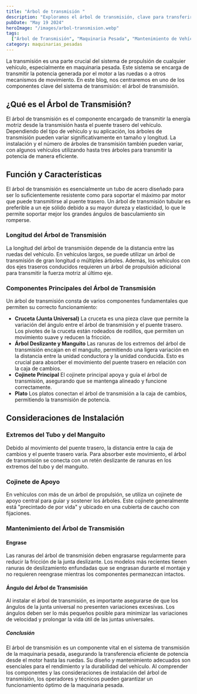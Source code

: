 ```yaml
---
title: "Árbol de transmisión "
description: "Exploramos el árbol de transmisión, clave para transferir potencia en vehículos, detallando su función, componentes, y mantenimiento en maquinaria pesada."
pubDate: "May 19 2024"
heroImage: "/images/arbol-transmision.webp"
tags:
  ["Árbol de Transmisión", "Maquinaria Pesada", "Mantenimiento de Vehículos"]
category: maquinarias_pesadas
---
```


La transmisión es una parte crucial del sistema de propulsión de cualquier vehículo, especialmente en maquinaria pesada. Este sistema se encarga de transmitir la potencia generada por el motor a las ruedas o a otros mecanismos de movimiento. En este blog, nos centraremos en uno de los componentes clave del sistema de transmisión: el árbol de transmisión.

## ¿Qué es el Árbol de Transmisión?

El árbol de transmisión es el componente encargado de transmitir la energía motriz desde la transmisión hasta el puente trasero del vehículo. Dependiendo del tipo de vehículo y su aplicación, los árboles de transmisión pueden variar significativamente en tamaño y longitud. La instalación y el número de árboles de transmisión también pueden variar, con algunos vehículos utilizando hasta tres árboles para transmitir la potencia de manera eficiente.

## Función y Características

El árbol de transmisión es esencialmente un tubo de acero diseñado para ser lo suficientemente resistente como para soportar el máximo par motor que puede transmitirse al puente trasero. Un árbol de transmisión tubular es preferible a un eje sólido debido a su mayor dureza y elasticidad, lo que le permite soportar mejor los grandes ángulos de basculamiento sin romperse.

### Longitud del Árbol de Transmisión

La longitud del árbol de transmisión depende de la distancia entre las ruedas del vehículo. En vehículos largos, se puede utilizar un árbol de transmisión de gran longitud o múltiples árboles. Además, los vehículos con dos ejes traseros conducidos requieren un árbol de propulsión adicional para transmitir la fuerza motriz al último eje.

### Componentes Principales del Árbol de Transmisión

Un árbol de transmisión consta de varios componentes fundamentales que permiten su correcto funcionamiento:

- **Cruceta (Junta Universal)**
  La cruceta es una pieza clave que permite la variación del ángulo entre el árbol de transmisión y el puente trasero. Los pivotes de la cruceta están rodeados de rodillos, que permiten un movimiento suave y reducen la fricción.
- **Árbol Deslizante y Manguito**
  Las ranuras de los extremos del árbol de transmisión encajan en el manguito, permitiendo una ligera variación en la distancia entre la unidad conductora y la unidad conducida. Esto es crucial para absorber el movimiento del puente trasero en relación con la caja de cambios.
- **Cojinete Principal**
  El cojinete principal apoya y guía el árbol de transmisión, asegurando que se mantenga alineado y funcione correctamente.
- **Plato**
  Los platos conectan el árbol de transmisión a la caja de cambios, permitiendo la transmisión de potencia.

## Consideraciones de Instalación

### Extremos del Tubo y del Manguito

Debido al movimiento del puente trasero, la distancia entre la caja de cambios y el puente trasero varía. Para absorber este movimiento, el árbol de transmisión se conecta con un retén deslizante de ranuras en los extremos del tubo y del manguito.

### Cojinete de Apoyo

En vehículos con más de un árbol de propulsión, se utiliza un cojinete de apoyo central para guiar y sostener los árboles. Este cojinete generalmente está "precintado de por vida" y ubicado en una cubierta de caucho con fijaciones.

### Mantenimiento del Árbol de Transmisión

#### Engrase

Las ranuras del árbol de transmisión deben engrasarse regularmente para reducir la fricción de la junta deslizante. Los modelos más recientes tienen ranuras de deslizamiento enfundadas que se engrasan durante el montaje y no requieren reengrase mientras los componentes permanezcan intactos.

#### Ángulo del Árbol de Transmisión

Al instalar el árbol de transmisión, es importante asegurarse de que los ángulos de la junta universal no presenten variaciones excesivas. Los ángulos deben ser lo más pequeños posible para minimizar las variaciones de velocidad y prolongar la vida útil de las juntas universales.

##### Conclusión

El árbol de transmisión es un componente vital en el sistema de transmisión de la maquinaria pesada, asegurando la transferencia eficiente de potencia desde el motor hasta las ruedas. Su diseño y mantenimiento adecuados son esenciales para el rendimiento y la durabilidad del vehículo. Al comprender los componentes y las consideraciones de instalación del árbol de transmisión, los operadores y técnicos pueden garantizar un funcionamiento óptimo de la maquinaria pesada.
